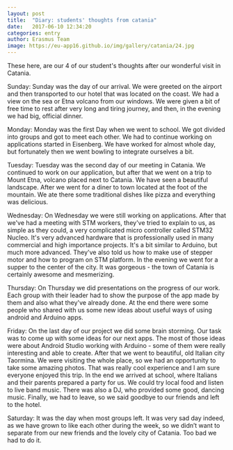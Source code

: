 ```yaml
---
layout: post
title:  "Diary: students' thoughts from catania"
date:   2017-06-10 12:34:20
categories: entry
author: Erasmus Team
image: https://eu-app16.github.io/img/gallery/catania/24.jpg
---
```

These here, are our 4 of our student's thoughts after our wonderful visit in Catania.


Sunday:
Sunday was the day of our arrival. We were greeted on the airport and then transported to our hotel that was located on the coast. We had a view on the sea or Etna volcano from our windows. We were given a bit of free time to rest after very long and tiring journey, and then, in the evening we had big, official dinner.

Monday:
Monday was the first Day when we went to school. We got divided into groups and got to meet each other. We had to continue working on applications started in Eisenberg. We have worked for almost whole day, but fortunately then we went bowling to integrate ourselves a bit.

Tuesday:
Tuesday was the second day of our meeting in Catania. We continued to work on our application, but after that we went on a trip to Mount Etna, volcano placed next to Catania. We have seen a beautiful landscape. After we went for a diner to town located at the foot of the mountain. We ate there some traditional dishes like pizza and everything was delicious.

Wednesday:
On Wednesday we were still working on applications. After that we've had a meeting with STM workers, they've tried to explain to us, as simple as they could, a very complicated micro controller called STM32 Nucleo. It's very advanced hardware that is professionally used in many commercial and high importance projects. It's a bit similar to Arduino, but much more advanced. They've also told us how to make use of stepper motor and how to program on STM platform. In the evening we went for a supper to the center of the city. It was gorgeous - the town of Catania is certainly awesome and mesmerizing.

Thursday:
On Thursday we did presentations on the progress of our work. Each group with their leader had to show the purpose of the app made by them and also what they've already done. At the end there were some people who shared with us some new ideas about useful ways of using android and Arduino apps.

Friday:
On the last day of our project we did some brain storming. Our task was to come up with some ideas for our next apps. The most of those ideas were about Android Studio working with Arduino - some of them were really interesting and able to create. After that we went to beautiful, old Italian city Taormina. We were visiting the whole place, so we had an opportunity to take some amazing photos. That was really cool experience and I am sure everyone enjoyed this trip. In the end we arrived at school, where Italians and their parents prepared a party for us. We could try local food and listen to live band music. There was also a DJ, who provided some good, dancing music. Finally, we had to leave, so we said goodbye to our friends and left to the hotel.

Saturday:
It was the day when most groups left. It was very sad day indeed, as we have grown to like each other during the week, so we didn’t want to separate from our new friends and the lovely city of Catania. Too bad we had to do it. 

